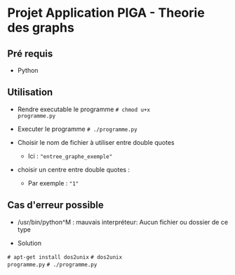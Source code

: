 # Projet Application PIGA - Theorie des graphs

## Pré requis

* Python

## Utilisation

* Rendre executable le programme
<code># chmod u+x programme.py</code>

* Executer le programme
<code># ./programme.py</code>

* Choisir le nom de fichier à utiliser entre double quotes
	* Ici :
<code>"entree_graphe_exemple"</code>

* choisir un centre entre double quotes : 
	* Par exemple :
<code>"1"</code>

## Cas d'erreur possible 

* /usr/bin/python^M : mauvais interpréteur: Aucun fichier ou dossier de ce type

* Solution

<code># apt-get install dos2unix</code>
<code># dos2unix programme.py</code>
<code># ./programme.py</code>
